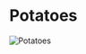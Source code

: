 # Potatoes

![Potatoes](https://ichef.bbci.co.uk/childrens-responsive-ichef-live/r/720/1x/cbbc/bp-potato-or-potaNO-quiz.jpg)

